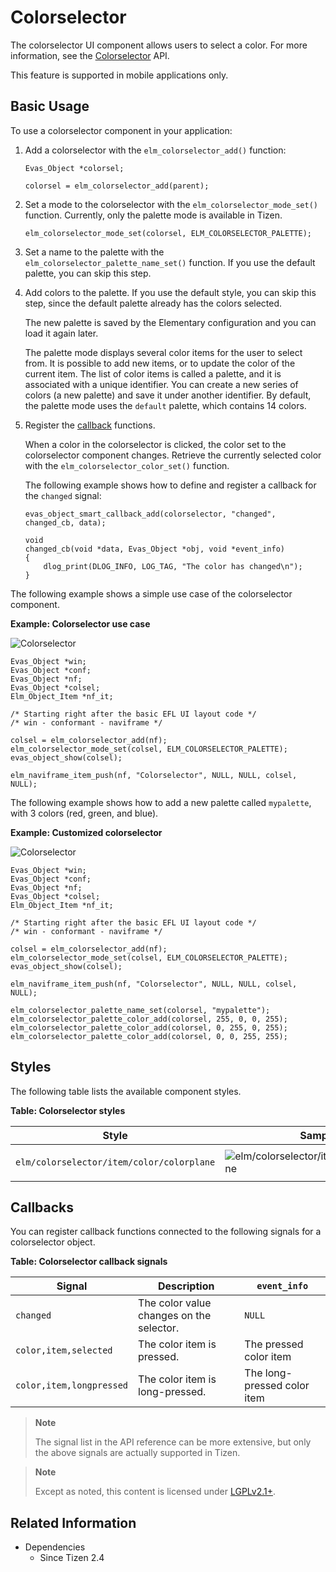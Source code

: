 # Colorselector

The colorselector UI component allows users to select a color. For more information, see the [Colorselector](../../../../api/common/latest/group__Elm__Colorselector.html) API.

This feature is supported in mobile applications only.

## Basic Usage

To use a colorselector component in your application:

1. Add a colorselector with the `elm_colorselector_add()` function:

   ```
   Evas_Object *colorsel;

   colorsel = elm_colorselector_add(parent);
   ```

2. Set a mode to the colorselector with the `elm_colorselector_mode_set()` function. Currently, only the palette mode is available in Tizen.

   ```
   elm_colorselector_mode_set(colorsel, ELM_COLORSELECTOR_PALETTE);
   ```

3. Set a name to the palette with the `elm_colorselector_palette_name_set()` function. If you use the default palette, you can skip this step.

4. Add colors to the palette. If you use the default style, you can skip this step, since the default palette already has the colors selected.

   The new palette is saved by the Elementary configuration and you can load it again later.

   The palette mode displays several color items for the user to select from. It is possible to add new items, or to update the color of the current item. The list of color items is called a palette, and it is associated with a unique identifier. You can create a new series of colors (a new palette) and save it under another identifier. By default, the palette mode uses the `default` palette, which contains 14 colors.

5. Register the [callback](#callbacks) functions.

   When a color in the colorselector is clicked, the color set to the colorselector component changes. Retrieve the currently selected color with the `elm_colorselector_color_set()` function.

   The following example shows how to define and register a callback for the `changed` signal:

   ```
   evas_object_smart_callback_add(colorselector, "changed", changed_cb, data);

   void
   changed_cb(void *data, Evas_Object *obj, void *event_info)
   {
       dlog_print(DLOG_INFO, LOG_TAG, "The color has changed\n");
   }
   ```

The following example shows a simple use case of the colorselector component.

**Example: Colorselector use case**

![Colorselector](./media/colorselector1.png)

```
Evas_Object *win;
Evas_Object *conf;
Evas_Object *nf;
Evas_Object *colsel;
Elm_Object_Item *nf_it;

/* Starting right after the basic EFL UI layout code */
/* win - conformant - naviframe */

colsel = elm_colorselector_add(nf);
elm_colorselector_mode_set(colsel, ELM_COLORSELECTOR_PALETTE);
evas_object_show(colsel);

elm_naviframe_item_push(nf, "Colorselector", NULL, NULL, colsel, NULL);
```

The following example shows how to add a new palette called `mypalette`, with 3 colors (red, green, and blue).

**Example: Customized colorselector**

![Colorselector](./media/colorselector2.png)

```
Evas_Object *win;
Evas_Object *conf;
Evas_Object *nf;
Evas_Object *colsel;
Elm_Object_Item *nf_it;

/* Starting right after the basic EFL UI layout code */
/* win - conformant - naviframe */

colsel = elm_colorselector_add(nf);
elm_colorselector_mode_set(colsel, ELM_COLORSELECTOR_PALETTE);
evas_object_show(colsel);

elm_naviframe_item_push(nf, "Colorselector", NULL, NULL, colsel, NULL);

elm_colorselector_palette_name_set(colorsel, "mypalette");
elm_colorselector_palette_color_add(colorsel, 255, 0, 0, 255);
elm_colorselector_palette_color_add(colorsel, 0, 255, 0, 255);
elm_colorselector_palette_color_add(colorsel, 0, 0, 255, 255);
```

## Styles

The following table lists the available component styles.

**Table: Colorselector styles**

| Style                                    | Sample                                   | Notes                                    |
|----------------------------------------|----------------------------------------|----------------------------------------|
| `elm/colorselector/item/color/colorplane` | ![elm/colorselector/item/color/colorplane](./media/color_colorplane.png) | Use the following command: <br>`elm_colorselector_mode_set(colorselector, ELM_COLORSELECTOR_PALETTE);` |

## Callbacks

You can register callback functions connected to the following signals for a colorselector object.

**Table: Colorselector callback signals**

| Signal                   | Description                              | `event_info`                |
|-----------------------|----------------------------------------|---------------------------|
| `changed`                | The color value changes on the selector. | `NULL`                      |
| `color,item,selected`    | The color item is pressed.               | The pressed color item      |
| `color,item,longpressed` | The color item is long-pressed.          | The long-pressed color item |

> **Note**
>
> The signal list in the API reference can be more extensive, but only the above signals are actually supported in Tizen.

> **Note**
>
> Except as noted, this content is licensed under [LGPLv2.1+](http://opensource.org/licenses/LGPL-2.1).

## Related Information
- Dependencies
  - Since Tizen 2.4
